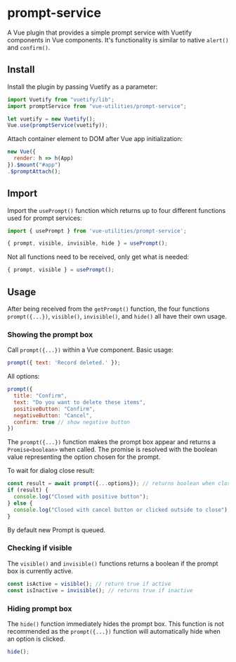 # prompt-service

A Vue plugin that provides a simple prompt service with Vuetify components in Vue components. It's functionality is similar to native `alert()` and `confirm()`.

## Install

Install the plugin by passing Vuetify as a parameter:

```JavaScript
import Vuetify from "vuetify/lib";
import promptService from "vue-utilities/prompt-service";

let vuetify = new Vuetify();
Vue.use(promptService(vuetify));
```

Attach container element to DOM after Vue app initialization:

```JavaScript
new Vue({
  render: h => h(App)
}).$mount("#app")
.$promptAttach();
```

## Import

Import the `usePrompt()` function which returns up to four different functions used for prompt services:

```JavaScript
import { usePrompt } from 'vue-utilities/prompt-service';

{ prompt, visible, invisible, hide } = usePrompt();
```

Not all functions need to be received, only get what is needed:

```JavaScript
{ prompt, visible } = usePrompt();
```

## Usage

After being received from the `getPrompt()` function, the four functions `prompt({...})`, `visible()`, `invisible()`, and `hide()` all have their own usage.


### Showing the prompt box

Call `prompt({...})` within a Vue component.
Basic usage:

```JavaScript
prompt({ text: 'Record deleted.' });
```

All options:

```JavaScript
prompt({
  title: "Confirm",
  text: "Do you want to delete these items",
  positiveButton: "Confirm",
  negativeButton: "Cancel",
  confirm: true // show negative button
})
```

The `prompt({...})` function makes the prompt box appear and returns a `Promise<boolean>` when called. The promise is resolved with the boolean value representing the option chosen for the prompt.

To wait for dialog close result:

```JavaScript
const result = await prompt({...options}); // returns boolean when closed
if (result) {
  console.log("Closed with positive button");
} else {
  console.log("Closed with cancel button or clicked outside to close");
}
```

By default new Prompt is queued.

### Checking if visible

The `visible()` and `invisible()` functions returns a boolean if the prompt box is currently active.

```JavaScript
const isActive = visible(); // return true if active
const isInactive = invisible(); // returns true if inactive
```

### Hiding prompt box

The `hide()` function immediately hides the prompt box. This function is not recommended as the `prompt({...})` function will automatically hide when an option is clicked.

```JavaScript
hide();
```

